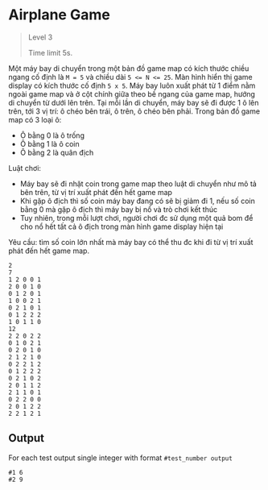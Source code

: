 ﻿# Airplane Game
>
> Level 3
> 
> Time limit 5s.

Một máy bay di chuyển trong một bản đồ game map có kích thước chiều ngang cố định là  `M = 5` và chiều dài `5 <= N <= 25`.
Màn hình hiển thị game display có kích thước cố định `5 x 5`.
Máy bay luôn xuất phát từ 1 điểm nằm ngoài game map và ở cột chính giữa theo bề ngang của game map, hướng di chuyển từ dưới lên trên.
Tại mỗi lần di chuyển, máy bay sẽ đi được 1 ô lên trên, tới 3 vị trí: ô chéo bên trái, ô trên, ô chéo bên phải.
Trong bản đồ game map có 3 loại ô:

- Ô bằng 0 là ô trống
- Ô bằng 1 là ô coin
- Ô bằng 2 là quân địch

Luật chơi:

- Máy bay sẽ đi nhặt coin trong game map theo luật di chuyển như mô tả bên trên, từ vị trí xuất phát đến hết game map
- Khi gặp ô địch thì số coin máy bay đang có sẽ bị giảm đi 1, nếu số coin bằng 0 mà gặp ô địch thì máy bay bị nổ và trò chơi kết thúc
- Tuy nhiên, trong mỗi lượt chơi, người chơi đc sử dụng một quả bom để cho nổ hết tất cả ô địch trong màn hình game display hiện tại

Yêu cầu: tìm số coin lớn nhất mà máy bay có thể thu đc khi đi từ vị trí xuất phát đến hết game map.

```
2
7
1 2 0 0 1
2 0 0 1 0
0 1 2 0 1
1 0 0 2 1
0 2 1 0 1
0 1 2 2 2
1 0 1 1 0
12
2 2 0 2 2
0 1 0 2 1
0 2 0 1 0
2 1 2 1 0
0 2 2 1 2
0 1 2 2 2
0 2 1 0 2
2 0 1 1 2
2 1 1 0 1
0 2 2 0 0
2 0 1 2 2
2 2 1 2 1
```

## Output

For each test output single integer with format `#test_number output`

```
#1 6
#2 9
```
